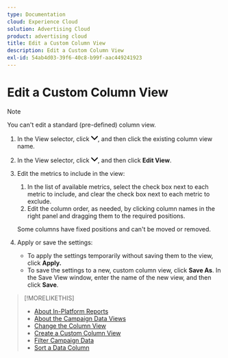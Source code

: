 ```yaml
---
type: Documentation
cloud: Experience Cloud
solution: Advertising Cloud
product: advertising cloud
title: Edit a Custom Column View
description: Edit a Custom Column View
exl-id: 54ab4d03-39f6-40c8-b99f-aac449241923
---
```

# Edit a Custom Column View

>[!NOTE]
>
>You can't edit a standard (pre-defined) column view.

1. In the View selector, click ![down arrow](/help/dsp/assets/chevron-down.png), and then click the existing column view name.
1. In the View selector, click ![down arrow](/help/dsp/assets/chevron-down.png), and then click **Edit View**.
1. Edit the metrics to include in the view:
    1. In the list of available metrics, select the check box next to each metric to include, and clear the check box next to each metric to exclude.
    1. Edit the column order, as needed, by clicking column names in the right panel and dragging them to the required positions.

   Some columns have fixed positions and can't be moved or removed.

1. Apply or save the settings:

    * To apply the settings temporarily without saving them to the view, click **Apply.**
    * To save the settings to a new, custom column view, click **Save As**. In the Save View window, enter the name of the new view, and then click **Save**.

>[!MORELIKETHIS]
>
>* [About In-Platform Reports](campaign-reports-about.md)
>* [About the Campaign Data Views](campaign-data-views-about.md)
>* [Change the Column View](column-view-change.md)
>* [Create a Custom Column View](column-view-create.md)
>* [Filter Campaign Data](campaign-data-filter.md)
>* [Sort a Data Column](campaign-data-sort.md)
